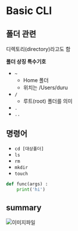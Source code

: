 # Basic CLI

## 폴더 관련

디렉토리(directory)라고도 함

**폴더 상징 특수기호**

- `~`
  - Home 폴더
  - 위치는 /Users/duru
- `/`
  - 루트(root) 폴더를 의미
- `.`
- `..`



## 명령어

- `cd [대상폴더]` 
- `ls` 
- `rm` 
- `mkdir` 
- `touch` 



```python
def func(args) :
	print('hi')
```



## summary



![이미지파일](01_basic.assets/이미지파일.png)

